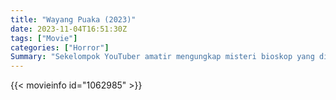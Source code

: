 ```yaml
---
title: "Wayang Puaka (2023)"
date: 2023-11-04T16:51:30Z
tags: ["Movie"]
categories: ["Horror"]
Summary: "Sekelompok YouTuber amatir mengungkap misteri bioskop yang ditinggalkan untuk menemukan anggota Anomali yang hilang."
---
```


<mux-player stream-type="on-demand"
src="https://kp3d-my.sharepoint.com/personal/ryoo_kp3d_onmicrosoft_com/_layouts/15/download.aspx?share=ERqxz10Rb_FKveSIjdsS2zYBYZnjtIrQX3CadAmwlleDfA" prefer-playback="mse" controls>

</mux-player>


{{< movieinfo id="1062985" >}}

<script src="https://cdn.jsdelivr.net/npm/@mux/mux-player"></script>

 <script type="application/ld+json ">
{
"@context": "https://schema.org/",
"@type": "VideoObject",
"name": "Wayang Puaka",
"contentUrl": "https://stream.mux.com/Fh00pskKtNHbFhhbPXwou8JzfkWLB4SxI2JfcmMREcEc.m3u8",
"thumbnailUrl": "https://www.themoviedb.org/t/p/original/1h7HnG5ZJ1pyMvaAPz4PYw0exgD.jpg?width=314&fit_mode=preserve&time=25",
"uploadDate": "2023-11-04T16:51:30Z",
}

</script>